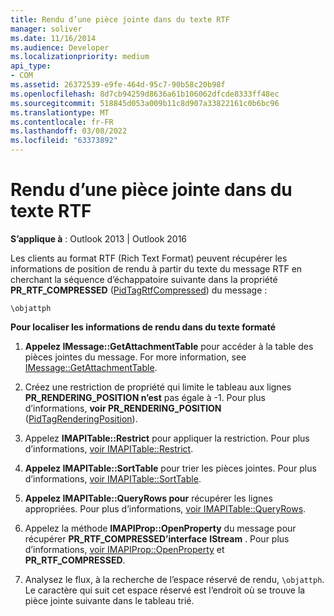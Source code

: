 ```yaml
---
title: Rendu d’une pièce jointe dans du texte RTF
manager: soliver
ms.date: 11/16/2014
ms.audience: Developer
ms.localizationpriority: medium
api_type:
- COM
ms.assetid: 26372539-e9fe-464d-95c7-90b58c20b98f
ms.openlocfilehash: 8d7cb94259d8636a61b106062dfcde8333ff48ec
ms.sourcegitcommit: 518845d053a009b11c8d907a33822161c0b6bc96
ms.translationtype: MT
ms.contentlocale: fr-FR
ms.lasthandoff: 03/08/2022
ms.locfileid: "63373892"
---
```

# <a name="rendering-an-attachment-in-rtf-text"></a>Rendu d’une pièce jointe dans du texte RTF

**S’applique à** : Outlook 2013 | Outlook 2016
  
Les clients au format RTF (Rich Text Format) peuvent récupérer les informations de position de rendu à partir du texte du message RTF en cherchant la séquence d’échappatoire suivante dans la propriété **PR_RTF_COMPRESSED** ([PidTagRtfCompressed](pidtagrtfcompressed-canonical-property.md)) du message :
  
 `\objattph`
  
 **Pour localiser les informations de rendu dans du texte formaté**
  
1. **Appelez IMessage::GetAttachmentTable** pour accéder à la table des pièces jointes du message. For more information, see [IMessage::GetAttachmentTable](imessage-getattachmenttable.md).

2. Créez une restriction de propriété qui limite le tableau aux lignes **PR_RENDERING_POSITION n’est** pas égale à -1. Pour plus d’informations, **voir PR_RENDERING_POSITION** ([PidTagRenderingPosition](pidtagrenderingposition-canonical-property.md)).

3. Appelez **IMAPITable::Restrict** pour appliquer la restriction. Pour plus d’informations, [voir IMAPITable::Restrict](imapitable-restrict.md).

4. **Appelez IMAPITable::SortTable** pour trier les pièces jointes. Pour plus d’informations, [voir IMAPITable::SortTable](imapitable-sorttable.md).

5. **Appelez IMAPITable::QueryRows pour** récupérer les lignes appropriées. Pour plus d’informations, [voir IMAPITable::QueryRows](imapitable-queryrows.md).

6. Appelez la méthode **IMAPIProp::OpenProperty** du message pour récupérer **PR_RTF_COMPRESSED’interface** **IStream** . Pour plus d’informations, [voir IMAPIProp::OpenProperty](imapiprop-openproperty.md) et **PR_RTF_COMPRESSED**.

7. Analysez le flux, à la recherche de l’espace réservé de rendu, `\objattph`. Le caractère qui suit cet espace réservé est l’endroit où se trouve la pièce jointe suivante dans le tableau trié.
